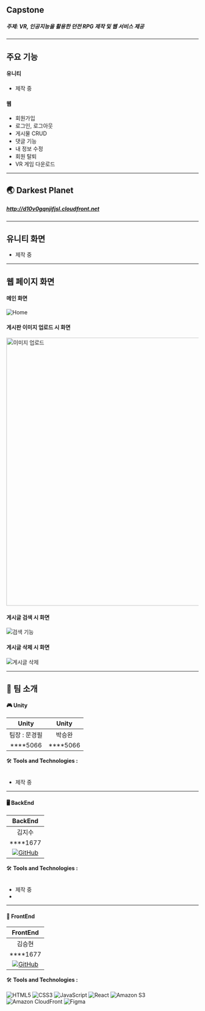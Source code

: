 ## Capstone 
##### 주제: VR, 인공지능을 활용한 던전 RPG 제작 및 웹 서비스 제공

---

## 주요 기능

#### 유니티
- 제작 중

#### 웹
- 회원가입
- 로그인, 로그아웃
- 게시물 CRUD
- 댓글 기능
- 내 정보 수정
- 회원 탈퇴
- VR 게임 다운로드

---

## 🌏 Darkest Planet
##### <http://d10v0gqnjifjsl.cloudfront.net>

---

## 유니티 화면
- 제작 중


---

## 웹 페이지 화면
#### 메인 화면
![Home](https://github.com/VaIice/Capstone/assets/141003473/1ff68715-a7ac-4c61-9940-7034dc2d8e97)

#### 게시판 이미지 업로드 시 화면
<img width="701" alt="이미지 업로드" src="https://github.com/VaIice/Capstone/assets/141003473/cf488b25-70c0-446a-b631-9e53d3b4f489">

#### 게시글 검색 시 화면
![검색 기능](https://github.com/VaIice/Capstone/assets/141003473/b5a28746-9f82-4b3d-bc8e-b0af50d75cfe)

#### 게시글 삭제 시 화면
![게시글 삭제](https://github.com/VaIice/Capstone/assets/141003473/a55e52eb-0575-4404-9546-f3706192d256)

---

## 👥 팀 소개

#### 🎮 Unity
| Unity |  Unity  |
| :------------: | :------------: |
| 팀장 : 문경필 | 박승완 |
|      ****5066    |  ****5066 |

🛠️ **Tools and Technologies :** <br><br>
- 제작 중

---

#### 🖥 BackEnd
|   BackEnd |
| :------------: |
| 김지수|
|  ****1677 |
| [![GitHub](https://img.shields.io/badge/-GitHub-black?style=flat-square&logo=github)](https://github.com/VaIice) |

🛠️ **Tools and Technologies :** <br><br>
- 제작 중
- 
---

#### 🎨 FrontEnd
|   FrontEnd |
| :------------: |
| 김승현|
|  ****1677 |
| [![GitHub](https://img.shields.io/badge/-GitHub-black?style=flat-square&logo=github)](https://github.com/VaIice) |

🛠️ **Tools and Technologies :** <br><br>
![HTML5](https://img.shields.io/badge/HTML5-%23E34F26.svg?&style=for-the-badge&logo=html5&logoColor=white)
![CSS3](https://img.shields.io/badge/-CSS3-1572B6?logo=css3&logoColor=white&style=for-the-badge)
![JavaScript](https://img.shields.io/badge/JavaScript-%23F7DF1E.svg?&style=for-the-badge&logo=javascript&logoColor=black)
![React](https://img.shields.io/badge/React-%2361DAFB.svg?&style=for-the-badge&logo=react&logoColor=white)
![Amazon S3](https://img.shields.io/badge/Amazon_S3-%23D9313D.svg?&style=for-the-badge&logo=amazon-aws&logoColor=white)
![Amazon CloudFront](https://img.shields.io/badge/Amazon_CloudFront-%23FF9900.svg?&style=for-the-badge&logo=amazon-aws&logoColor=black)
![Figma](https://img.shields.io/badge/-Figma-F24E1E?logo=Figma&logoColor=white&style=for-the-badge)
